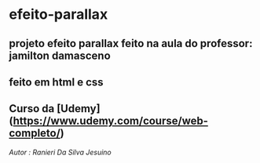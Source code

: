 # efeito-parallax

## projeto efeito parallax feito na aula do professor: jamilton damasceno

## feito em html e css

## Curso da [Udemy] (https://www.udemy.com/course/web-completo/)

_Autor : Ranieri Da Silva Jesuino_
